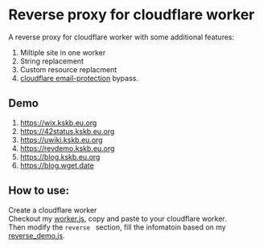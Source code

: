 # Reverse proxy for cloudflare worker
A reverse proxy for cloudflare worker with some additional features:
1. Miltiple site in one worker
2. String replacement
3. Custom resource replacment
3. [cloudflare email-protection](https://support.cloudflare.com/hc/en-us/articles/200170016-What-is-Email-Address-Obfuscation-) bypass.

## Demo
1. https://wix.kskb.eu.org
1. https://42status.kskb.eu.org
1. https://uwiki.kskb.eu.org 
1. https://revdemo.kskb.eu.org
1. https://blog.kskb.eu.org
1. https://blog.wget.date


## How to use:

Create a cloudflare worker  
Checkout my [worker.js](https://github.com/KusakabeSi/cf-revpxy/blob/main/worker.js), copy and paste to your cloudflare worker.  
Then modify the `reverse ` section, fill the infomatoin based on my [reverse_demo.js](https://github.com/KusakabeSi/cf-revpxy/blob/main/reverse_demo.js).
